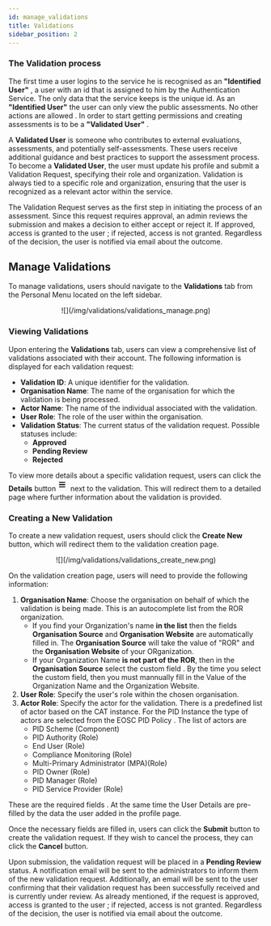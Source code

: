 ```yaml
---
id: manage_validations
title: Validations
sidebar_position: 2
---
```


### The Validation process 

The first time a user logins to the service he is recognised as an **"Identified User"** , a user with an id that is assigned to him by the Authentication Service. The only data that the service keeps is the unique id. As an **"Identified User"** the user can only view the public assessments. No other actions are allowed . In order to start getting permissions and creating assessments is to be a  **"Validated User"** . 

A **Validated User** is someone who contributes to external evaluations, assessments, and potentially self-assessments. These users receive additional guidance and best practices to support the assessment process. To become a **Validated User**, the user must update his profile and submit a Validation Request, specifying their role and organization. Validation is always tied to a specific role and organization, ensuring that the user is recognized as a relevant actor within the service.

The Validation Request serves as the first step in initiating the process of an assessment. Since this request requires approval, an admin reviews the submission and makes a decision to either accept or reject it.  If approved, access is granted to the user ; if rejected, access is not granted. Regardless of the decision, the user is notified via email about the outcome.

## Manage Validations

To manage validations, users should navigate to the **Validations** tab from the Personal Menu located on the left sidebar.

<p align="center">
  ![](/img/validations/validations_manage.png)
</p>

### Viewing Validations

Upon entering the **Validations** tab, users can view a comprehensive list of validations associated with their account. The following information is displayed for each validation request:

- **Validation ID**: A unique identifier for the validation.
- **Organisation Name**: The name of the organisation for which the validation is being processed.
- **Actor Name**: The name of the individual associated with the validation.
- **User Role**: The role of the user within the organisation.
- **Validation Status**: The current status of the validation request. Possible statuses include:
  - **Approved**
  - **Pending Review**
  - **Rejected**

To view more details about a specific validation request, users can click the **Details** button ![](/img/validations/details_validation_button.png) next to the validation. This will redirect them to a detailed page where further information about the validation is provided.

### Creating a New Validation

To create a new validation request, users should click the **Create New** button, which will redirect them to the validation creation page.

<p align="center">
  ![](/img/validations/validations_create_new.png)
</p>

On the validation creation page, users will need to provide the following information:

1. **Organisation Name**: Choose the organisation on behalf of which the validation is being made. This is an autocomplete list from the ROR organization.
    - If you find your Organization's name **in the list** then the fields **Organisation Source** and **Organisation Website** are automatically filled in. The **Organisation Source** will take the value of "ROR" and the  **Organisation Website** of your ORganization. 
    - If your Organization Name **is not part of the ROR**, then in the **Organisation Source** select the custom field . By the time you select the custom field, then you must mannually fill in the Value of the Organization Name and the Organization Website.
2. **User Role**: Specify the user's role within the chosen organisation.
3. **Actor Role**: Specify the actor for the validation. There is a predefined list of actor based on the CAT instance. For the PID Instance the type of actors are selected from the EOSC PID Policy . The list of actors are
   - PID Scheme (Component)
   - PID Authority (Role)
   - End User (Role)
   - Compliance Monitoring (Role)
   - Multi-Primary Administrator (MPA)(Role)
   - PID Owner (Role)
   - PID Manager (Role)
   - PID Service Provider (Role)

These are the required fields . At the same time the User Details are pre-filled by the data the user added in the profile page.  

Once the necessary fields are filled in, users can click the **Submit** button to create the validation request. If they wish to cancel the process, they can click the **Cancel** button.

Upon submission, the validation request will be placed in a **Pending Review** status. A notification email will be sent to the administrators to inform them of the new validation request. Additionally, an email will be sent to the user confirming that their validation request has been successfully received and is currently under review. As already mentioned, if the request is approved, access is granted to the user ; if rejected, access is not granted. Regardless of the decision, the user is notified via email about the outcome.

